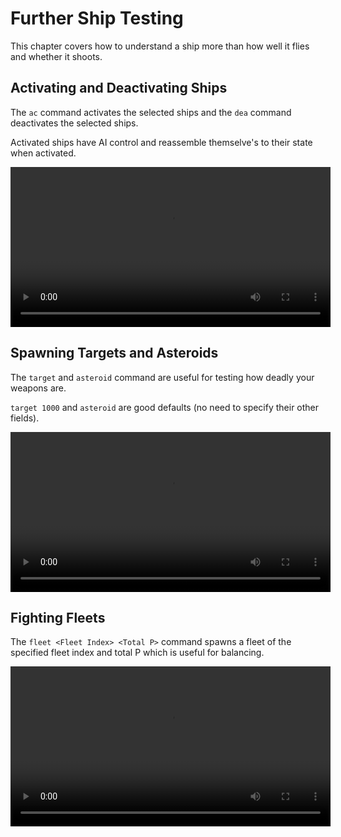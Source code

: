# Further Ship Testing
This chapter covers how to understand a ship more than how well it flies and whether it shoots.
## Activating and Deactivating Ships
The `ac` command activates the selected ships and the `dea` command deactivates the selected ships.

Activated ships have AI control and reassemble themselve's to their state when activated.

<video height=256 controls>
  <source src="diagrams/sandbox_ac_and_dea.mp4" type="video/mp4">
  Your browser does not support the video tag.
</video>

## Spawning Targets and Asteroids
The `target` and `asteroid` command are useful for testing how deadly your weapons are.

`target 1000` and `asteroid` are good defaults (no need to specify their other fields).

<video height=256 controls>
  <source src="diagrams/sandbox_target_and_asteroid.mp4" type="video/mp4">
  Your browser does not support the video tag.
</video>

## Fighting Fleets
The `fleet <Fleet Index> <Total P>` command spawns a fleet of the specified fleet index and total P which is useful for balancing.

<video height=256 controls>
  <source src="diagrams/sandbox_fleet.mp4" type="video/mp4">
  Your browser does not support the video tag.
</video>